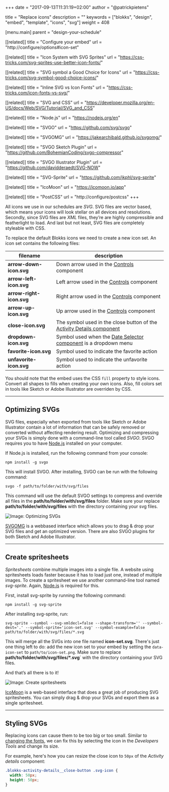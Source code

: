 +++
date            = "2017-09-13T11:31:19+02:00"
author          = "@patrickpietens"

title           = "Replace icons"
description     = ""
keywords        = ["blokks", "design", "embed", "template", "icons", "svg"]
weight          = 408

[menu.main]
parent          = "design-your-schedule"

[[related]]
title = "Configure your embed"
url = "http://configure/options#icon-set"

[[related]]
title = "Icon System with SVG Sprites"
url = "https://css-tricks.com/svg-sprites-use-better-icon-fonts/"

[[related]]
title = "SVG symbol a Good Choice for Icons"
url = "https://css-tricks.com/svg-symbol-good-choice-icons/"

[[related]]
title = "Inline SVG vs Icon Fonts"
url = "https://css-tricks.com/icon-fonts-vs-svg/"

[[related]]
title = "SVG and CSS"
url = "https://developer.mozilla.org/en-US/docs/Web/SVG/Tutorial/SVG_and_CSS"

[[related]]
title = "Node.js"
url = "https://nodejs.org/en"

[[related]]
title = "SVGO"
url = "https://github.com/svg/svgo"

[[related]]
title = "SVGOMG"
url = "https://jakearchibald.github.io/svgomg/"

[[related]]
title = "SVGO Sketch Plugin"
url = "https://github.com/BohemianCoding/svgo-compressor"

[[related]]
title = "SVGO Illustrator Plugin"
url = "https://github.com/davidderaedt/SVG-NOW"

[[related]]
title = "SVG-Sprite"
url = "https://github.com/jkphl/svg-sprite"

[[related]]
title = "IcoMoon"
url = "https://icomoon.io/app"

[[related]]
title = "PostCSS"
url = "http://configure/postcss"
+++

All icons we use in our schedules are *SVG*. SVG files are vector based, which means your icons will look stellar on all devices and resolutions. Secondly, since SVG files are *XML* files, they’re are highly compressible and featherlight to load. And last but not least, SVG files are completely styleable with CSS.

To replace the default Blokks icons we need to create a new icon set. An icon set contains the following files:

| filename | description |
|----------|-------------|
| **arrow-down-icon.svg** | Down arrow used in the [Controls](http://themes/structure#controls) component |
| **arrow-left-icon.svg** | Left arrow used in the [Controls](http://themes/structure#controls) component |
| **arrow-right-icon.svg** | Right arrow used in the [Controls](http://themes/structure#controls) component |
| **arrow-up-icon.svg** | Up arrow used in the [Controls](http://themes/structure#controls) component |
| **close-icon.svg** | The symbol used in the close button of the [Activity Details component](http://themes/structure#activity-details) |
| **dropdown-icon.svg** | Symbol used when the [Date Selector component](http://themes/structure#date-selector) is a dropdown menu |
| **favorite-icon.svg** | Symbol used to indicate the favorite action |
| **unfavorite-icon.svg** | Symbol used to indicate the unfavorite action |

<span class='note'>You should note that the embed uses the CSS `fill` property to style icons. Convert all shapes to fills when creating your own icons. Also, fill colors set in tools like Sketch or Adobe Illustrator are overriden by CSS.</span>

---

## Optimizing SVGs
SVG files, especially when exported from tools like Sketch or Adobe Illustrator contain a lot of information that can be safely removed or converted without affecting rendering result. Optimizing and compressing your SVGs is simply done with a command-line tool called *SVGO*. SVGO requires you to have [Node.js](https://nodejs.org/en/) installed on your computer.

If Node.js is installed, run the following command from your console:

```cli
npm install -g svgo
```

This will install SVGO. After installing, SVGO can be run with the following command:

```cli
svgo -f path/to/folder/with/svg/files
```

This command will use the default SVGO settings to compress and override all files in the **path/to/folder/with/svg/files** folder. Make sure your replace **path/to/folder/with/svg/files** with the directory containing your svg files.

![Image: Optimizing SVGs](http://images/optimizing-svgs.gif)

<span class='note'>[SVGOMG](https://jakearchibald.github.io/svgomg/) is a webbased interface which allows you to drag & drop your SVG files and get an optimized version. There are also SVGO plugins for both Sketch and Adobe Illustrator.</span>

---

## Create spritesheets
*Spritesheets* combine multiple images into a single file. A website using spritesheets loads faster because it has to load just one, instead of multiple images. To create a spritesheet we use another command-line tool named *svg-sprite*. Again, [Node.js](ttps://nodejs.org/en) is required for this.

First, install svg-sprite by running the following command:

```cli
npm install -g svg-sprite
```

After installing svg-sprite, run:

```cli
svg-sprite --symbol --svg-xmldecl=false --shape-transform='' --symbol-dest='.' --symbol-sprite='icon-set.svg' --symbol-example=false path/to/folder/with/svg/files/*.svg
```

This will merge all the SVGs into one file named **icon-set.svg**. There's just one thing left to do: add the new icon set to your embed by setting the `data-icon-set` to `path/to/icon-set.png`. Make sure to replace **path/to/folder/with/svg/files/\*.svg**` with the directory containing your SVG files.

And that’s all there is to it!

![Image: Create spritesheets](http://images/optimizing-svgs.gif)

<span class='note'>[IcoMoon](https://icomoon.io/app) is a web-based interface that does a great job of producing SVG spritesheets. You can simply drag & drop your SVGs and export them as a single spritesheet.</span>

---

## Styling SVGs
Replacing icons can cause them to be too big or too small. Similar to [changing the fonts](http://design/fonts), we can fix this by selecting the icon in the *Developers Tools* and change its size.

For example, here's how you can resize the close icon to `50px` of the *Activity details* component:

```css
.blokks-activity-details__close-button .svg-icon {
  width: 50px;
  height: 50px;
}
```